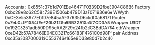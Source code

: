 Accounts :  0x8551c37b1d701EEe46471F0B39D2fbeE904C86B6
Factory 0xbc28A8c62C584739E1506ab479D13aF071936e6e
WWyth 0xCE3eb53977Eb1D7e845aA937635D6cbdf0a68171
Router 0x7eb04fF1584fEeF26b2129a9BB22915a3f7CD3A8
Wrapper USDT 0x192C8251adb50DD95eAA2F29c24fb2dC3BdDA764
ethWrapper 0xeD42b57A78469E04EC3217c66183F4761C0d98Ff
pair Address 0xc35a3087000319C553746e165e9D33e80d7b2c40